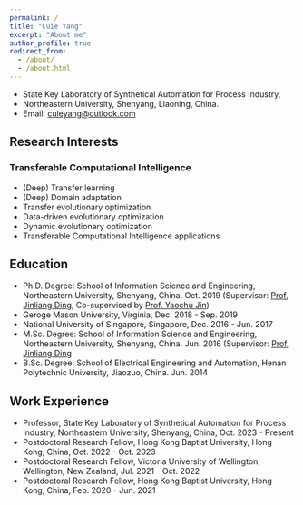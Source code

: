 ```yaml
---
permalink: /
title: "Cuie Yang"
excerpt: "About me"
author_profile: true
redirect_from: 
  - /about/
  - /about.html
---
```


+ State Key Laboratory of Synthetical Automation for Process Industry, 
+ Northeastern University, Shenyang, Liaoning, China. 
+ Email: cuieyang@outlook.com

Research Interests
---
### Transferable Computational Intelligence 
+ (Deep) Transfer learning
+ (Deep) Domain adaptation
+ Transfer evolutionary optimization
+ Data-driven evolutionary optimization
+ Dynamic evolutionary optimization
+ Transferable Computational Intelligence applications

Education
---
+ Ph.D. Degree: School of Information Science and Engineering, Northeastern University, Shenyang, China. Oct. 2019 (Supervisor: [Prof. Jinliang Ding](https://yn-sun.github.io/), Co-supervised by [Prof. Yaochu Jin](https://mp.weixin.qq.com/s/87wgZ8QLnFwCmGscaPVZ2g))
+ Geroge Mason University, Virginia, Dec. 2018 - Sep. 2019
+ National University of Singapore, Singapore, Dec. 2016 - Jun. 2017
+ M.Sc. Degree: School of Information Science and Engineering, Northeastern University, Shenyang, China. Jun. 2016 (Supervisor: [Prof. Jinliang Ding](https://yn-sun.github.io/)
+ B.Sc. Degree: School of Electrical Engineering and Automation, Henan Polytechnic University, Jiaozuo, China. Jun. 2014

Work Experience
---
+ Professor, State Key Laboratory of Synthetical Automation for Process Industry, Northeastern University, Shenyang, China,  Oct. 2023 - Present
+ Postdoctoral Research Fellow, Hong Kong Baptist University, Hong Kong, China, Oct. 2022 -  Oct. 2023
+ Postdoctoral Research Fellow, Victoria University of Wellington, Wellington, New Zealand, Jul. 2021 - Oct. 2022
+ Postdoctoral Research Fellow, Hong Kong Baptist University, Hong Kong, China, Feb. 2020 -  Jun. 2021

